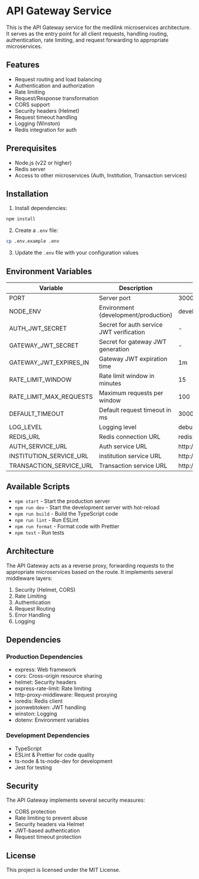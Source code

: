 # API Gateway Service

This is the API Gateway service for the medilink microservices architecture. It serves as the entry point for all client requests, handling routing, authentication, rate limiting, and request forwarding to appropriate microservices.

## Features

- Request routing and load balancing
- Authentication and authorization
- Rate limiting
- Request/Response transformation
- CORS support
- Security headers (Helmet)
- Request timeout handling
- Logging (Winston)
- Redis integration for auth

## Prerequisites

- Node.js (v22 or higher)
- Redis server
- Access to other microservices (Auth, Institution, Transaction services)

## Installation

1. Install dependencies:
```bash
npm install
```

2. Create a `.env` file:
```bash
cp .env.example .env
```

3. Update the `.env` file with your configuration values

## Environment Variables

| Variable                | Description                              | Default                |
| ----------------------- | ---------------------------------------- | ---------------------- |
| PORT                    | Server port                              | 3000                   |
| NODE_ENV                | Environment (development/production)     | development            |
| AUTH_JWT_SECRET         | Secret for auth service JWT verification | -                      |
| GATEWAY_JWT_SECRET      | Secret for gateway JWT generation        | -                      |
| GATEWAY_JWT_EXPIRES_IN  | Gateway JWT expiration time              | 1m                     |
| RATE_LIMIT_WINDOW       | Rate limit window in minutes             | 15                     |
| RATE_LIMIT_MAX_REQUESTS | Maximum requests per window              | 100                    |
| DEFAULT_TIMEOUT         | Default request timeout in ms            | 30000                  |
| LOG_LEVEL               | Logging level                            | debug                  |
| REDIS_URL               | Redis connection URL                     | redis://localhost:6379 |
| AUTH_SERVICE_URL        | Auth service URL                         | http://localhost:3001  |
| INSTITUTION_SERVICE_URL | institution service URL                  | http://localhost:3002  |
| TRANSACTION_SERVICE_URL | Transaction service URL                  | http://localhost:3003  |

## Available Scripts

- `npm start` - Start the production server
- `npm run dev` - Start the development server with hot-reload
- `npm run build` - Build the TypeScript code
- `npm run lint` - Run ESLint
- `npm run format` - Format code with Prettier
- `npm test` - Run tests

## Architecture

The API Gateway acts as a reverse proxy, forwarding requests to the appropriate microservices based on the route. It implements several middleware layers:

1. Security (Helmet, CORS)
2. Rate Limiting
3. Authentication
4. Request Routing
5. Error Handling
6. Logging

## Dependencies

### Production Dependencies
- express: Web framework
- cors: Cross-origin resource sharing
- helmet: Security headers
- express-rate-limit: Rate limiting
- http-proxy-middleware: Request proxying
- ioredis: Redis client
- jsonwebtoken: JWT handling
- winston: Logging
- dotenv: Environment variables

### Development Dependencies
- TypeScript
- ESLint & Prettier for code quality
- ts-node & ts-node-dev for development
- Jest for testing

## Security

The API Gateway implements several security measures:
- CORS protection
- Rate limiting to prevent abuse
- Security headers via Helmet
- JWT-based authentication
- Request timeout protection

## License

This project is licensed under the MIT License. 